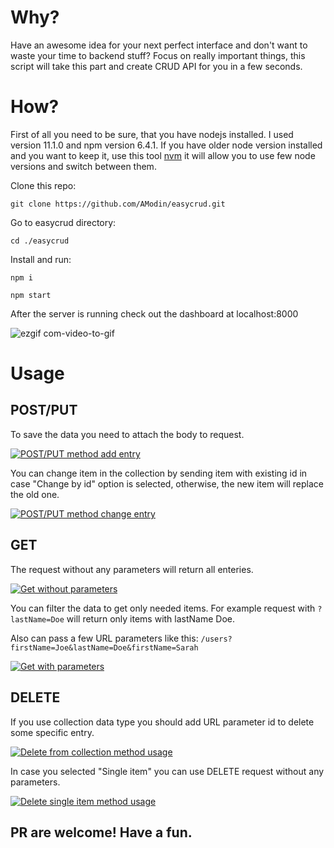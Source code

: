# Why?
Have an awesome idea for your next perfect interface and don't want to waste your time to backend stuff? 
Focus on really important things, this script will take this part and create CRUD API for you in a few seconds.
# How?
First of all you need to be sure, that you have nodejs installed. I used version 11.1.0 and npm version 6.4.1. If you have older node
version installed and you want to keep it, use this tool [nvm](https://github.com/creationix/nvm) it will allow you to use few node versions and switch between them.

Clone this repo:

```git clone https://github.com/AModin/easycrud.git```

Go to easycrud directory:

```cd ./easycrud```

Install and run:

```npm i```

```npm start```

After the server is running check out the dashboard at localhost:8000

![ezgif com-video-to-gif](https://user-images.githubusercontent.com/15379788/48918766-ca893300-ee9f-11e8-9c10-828b35327f7e.gif)

# Usage
## POST/PUT
To save the data you need to attach the body to request.

[![POST/PUT method add entry](https://img.youtube.com/vi/8eTPd63SDOo/0.jpg)](https://www.youtube.com/watch?v=8eTPd63SDOo)

You can change item in the collection by sending item with existing id in case "Change by id" option is selected,
otherwise, the new item will replace the old one.

[![POST/PUT method change entry](https://img.youtube.com/vi/M3DNh1jdH_Y/0.jpg)](https://www.youtube.com/watch?v=M3DNh1jdH_Y)

## GET

The request without any parameters will return all enteries. 

[![Get without parameters](https://img.youtube.com/vi/4rVxLHxpzQY/0.jpg)](https://www.youtube.com/watch?v=4rVxLHxpzQY)

You can filter the data to get only needed items.
For example request with `?lastName=Doe` will return only items with lastName Doe.

Also can pass a few URL parameters like this: `/users?firstName=Joe&lastName=Doe&firstName=Sarah`

[![Get with parameters](https://img.youtube.com/vi/OpBUUq9TCmE/0.jpg)](https://www.youtube.com/watch?v=OpBUUq9TCmE)

## DELETE

If you use collection data type you should add URL parameter id to delete some specific entry.

[![Delete from collection method usage](https://img.youtube.com/vi/SmaGp4QhNyQ/0.jpg)](https://www.youtube.com/watch?v=SmaGp4QhNyQ)

In case you selected "Single item" you can use DELETE request without any parameters.

[![Delete single item method usage](https://img.youtube.com/vi/fcEdUkU5wRg/0.jpg)](https://www.youtube.com/watch?v=fcEdUkU5wRg)


## PR are welcome! Have a fun.

